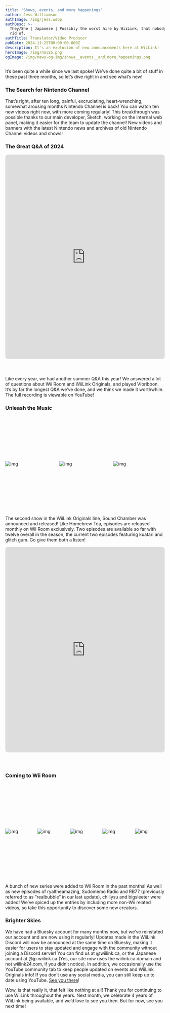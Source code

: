 ```yaml
---
title: 'Shows, events, and more happenings'
author: Jess Williamson
authImage: /img/jess.webp
authDesc: >-
  They/She | Japanese | Possibly the worst hire by WiiLink, that nobody can get
  rid of.
authTitle: Translator/Video Producer
pubDate: 2024-11-25T00:00:00.000Z
description: It's an explosion of new announcements here at WiiLink!
heroImage: /img/nov25.png
ogImage: /img/news-og-img/shows__events__and_more_happenings.png
---
```


It’s been quite a while since we last spoke! We’ve done quite a bit of stuff in these past three months, so let’s dive right in and see what’s new!

### The Search for Nintendo Channel

That’s right, after ten long, painful, excruciating, heart-wrenching, somewhat arousing months Nintendo Channel is back! You can watch ten new videos right now, with more coming regularly! This breakthrough was possible thanks to our main developer, Sketch, working on the internal web panel, making it easier for the team to update the channel! New videos and banners with the latest Nintendo news and archives of old Nintendo Channel videos and shows!

### The Great Q&A of 2024

<iframe width="100%" height="645" src="https://www.youtube.com/embed/WTmamEVk6ts" title="WiiLink August 2024 Q&amp;A Panel" frameborder="0" allow="accelerometer; autoplay; clipboard-write; encrypted-media; gyroscope; picture-in-picture; web-share" referrerpolicy="strict-origin-when-cross-origin" style="border-radius:8px; margin-bottom:40px;" allowfullscreen></iframe>

Like every year, we had another summer Q&A this year! We answered a lot of questions about Wii Room and WiiLink Originals, and played Vibribbon. It’s by far the longest Q&A we’ve done, and we think we made it worthwhile. The full recording is viewable on YouTube!

### Unleash the Music

<div class="blogimgcontainer" style="width:100%; display:flex; flex-direction:row; align-items:center; gap:8px; height:300px; transition: 0.2s ease; position:relative;">

![img](/img/soundchamber.png)

![img](/img/soundchamber2.png)

![img](/img/soundchamber3.png)

</div>

The second show in the WiiLink Originals line, Sound Chamber was announced and released! Like Homebrew Tea, episodes are released monthly on Wii Room exclusively. Two episodes are available so far with twelve overall in the season, the current two episodes featuring kuatari and glitch gum. Go give them both a listen!

<iframe width="100%" height="649" src="https://www.youtube.com/embed/w1P9fnpS59k" title="This is WiiLink Originals" frameborder="0" allow="accelerometer; autoplay; clipboard-write; encrypted-media; gyroscope; picture-in-picture; web-share" referrerpolicy="strict-origin-when-cross-origin"
style="border-radius:8px; margin-bottom:40px;" allowfullscreen></iframe>

### Coming to Wii Room

<div class="blogimgcontainer" style="width:100%; display:flex; flex-direction:row; align-items:center; gap:8px; height:300px; transition: 0.2s ease; position:relative;">

![img](/img/soundchamber.png)

![img](/img/pineapplenews.jpg)

![img](/img/chillysu.png)

![img](/img/fami.png)

![img](/img/sudomemoradio.png)

</div>

<style>
    .blogimgcontainer p:hover {
        width: 200% !important;
        transition: 0.2s ease !important;
    }

    .blogimgcontainer p {
        width: 100%;
        transition: 0.2s ease !important;
    }
</style>

A bunch of new series were added to Wii Room in the past months! As well as new episodes of ryaltheamazing, Sudomemo Radio and RB77 (previously referred to as “realbubble” in our last update), chillysu and bigsleeter were added! We’ve spiced up the entries by including more non-Wii related videos, so take this opportunity to discover some new creators.

### Brighter Skies

We have had a Bluesky account for many months now, but we’ve reinstated our account and are now using it regularly! Updates made in the WiiLink Discord will now be announced at the same time on Bluesky, making it easier for users to stay updated and engage with the community without joining a Discord server! You can find us at @wiilink.ca, or the Japanese account at @jp.wiilink.ca (Yes, our site now uses the wiilink.ca domain and not wiilink24.com, if you didn’t notice). In addition, we occasionally use the YouTube community tab to keep people updated on events and WiiLink Originals info! If you don’t use any social media, you can still keep up to date using YouTube. [See you there](https://bsky.app/profile/wiilink24.com)!

  
  

Wow, is that really it, that felt like nothing at all! Thank you for continuing to use WiiLink throughout the years. Next month, we celebrate 4 years of WiiLink being available, and we’d love to see you then. But for now, see you next time!
